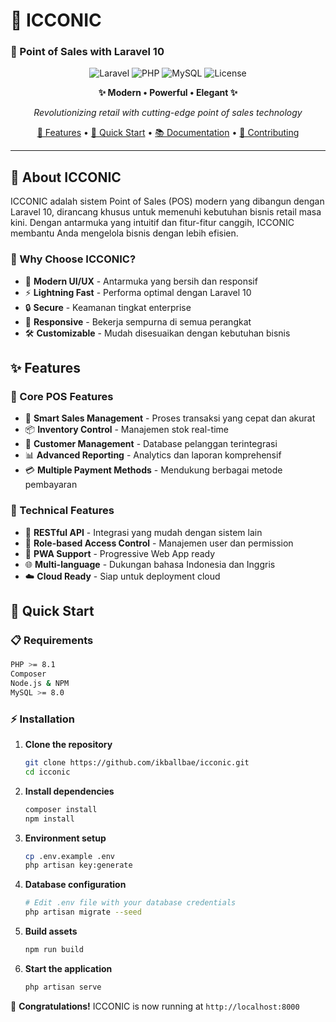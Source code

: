 # 🚀 ICCONIC
### 💼 Point of Sales with Laravel 10

<div align="center">

![Laravel](https://img.shields.io/badge/Laravel-10-FF2D20?style=for-the-badge&logo=laravel&logoColor=white)
![PHP](https://img.shields.io/badge/PHP-8.1+-777BB4?style=for-the-badge&logo=php&logoColor=white)
![MySQL](https://img.shields.io/badge/MySQL-8.0+-4479A1?style=for-the-badge&logo=mysql&logoColor=white)
![License](https://img.shields.io/badge/License-MIT-green?style=for-the-badge)

**✨ Modern • Powerful • Elegant ✨**

*Revolutionizing retail with cutting-edge point of sales technology*

[🌟 Features](#-features) • [🚀 Quick Start](#-quick-start) • [📚 Documentation](#-documentation) • [🤝 Contributing](#-contributing)

---

</div>

## 🎯 About ICCONIC

ICCONIC adalah sistem Point of Sales (POS) modern yang dibangun dengan Laravel 10, dirancang khusus untuk memenuhi kebutuhan bisnis retail masa kini. Dengan antarmuka yang intuitif dan fitur-fitur canggih, ICCONIC membantu Anda mengelola bisnis dengan lebih efisien.

### 🌟 Why Choose ICCONIC?

- 🎨 **Modern UI/UX** - Antarmuka yang bersih dan responsif
- ⚡ **Lightning Fast** - Performa optimal dengan Laravel 10
- 🔒 **Secure** - Keamanan tingkat enterprise
- 📱 **Responsive** - Bekerja sempurna di semua perangkat
- 🛠️ **Customizable** - Mudah disesuaikan dengan kebutuhan bisnis

## ✨ Features

### 🏪 Core POS Features
- 🛒 **Smart Sales Management** - Proses transaksi yang cepat dan akurat
- 📦 **Inventory Control** - Manajemen stok real-time
- 👥 **Customer Management** - Database pelanggan terintegrasi
- 📊 **Advanced Reporting** - Analytics dan laporan komprehensif
- 💳 **Multiple Payment Methods** - Mendukung berbagai metode pembayaran

### 🔧 Technical Features
- 🎯 **RESTful API** - Integrasi yang mudah dengan sistem lain
- 🔐 **Role-based Access Control** - Manajemen user dan permission
- 📱 **PWA Support** - Progressive Web App ready
- 🌐 **Multi-language** - Dukungan bahasa Indonesia dan Inggris
- ☁️ **Cloud Ready** - Siap untuk deployment cloud

## 🚀 Quick Start

### 📋 Requirements

```bash
PHP >= 8.1
Composer
Node.js & NPM
MySQL >= 8.0
```

### ⚡ Installation

1. **Clone the repository**
   ```bash
   git clone https://github.com/ikballbae/icconic.git
   cd icconic
   ```

2. **Install dependencies**
   ```bash
   composer install
   npm install
   ```

3. **Environment setup**
   ```bash
   cp .env.example .env
   php artisan key:generate
   ```

4. **Database configuration**
   ```bash
   # Edit .env file with your database credentials
   php artisan migrate --seed
   ```

5. **Build assets**
   ```bash
   npm run build
   ```

6. **Start the application**
   ```bash
   php artisan serve
   ```

🎉 **Congratulations!** ICCONIC is now running at `http://localhost:8000`
